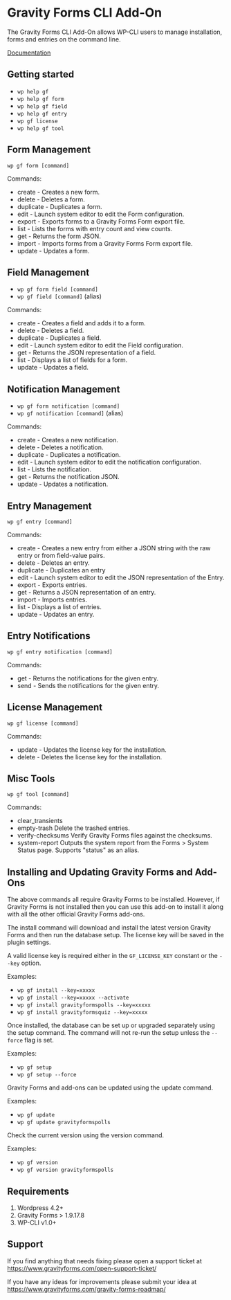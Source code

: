 Gravity Forms CLI Add-On
==============================

The Gravity Forms CLI Add-On allows WP-CLI users to manage installation, forms and entries on the command line.

[Documentation](https://docs.gravityforms.com/category/add-ons-gravity-forms/wp-cli-add-on/)


Getting started
---------------

*   `wp help gf`
*   `wp help gf form`
*   `wp help gf field`
*   `wp help gf entry`
*   `wp gf license`
*   `wp help gf tool`

Form Management
---------------

`wp gf form [command]`

Commands:

*  create - Creates a new form.
*  delete - Deletes a form.
*  duplicate - Duplicates a form.
*  edit - Launch system editor to edit the Form configuration.
*  export - Exports forms to a Gravity Forms Form export file.
*  list - Lists the forms with entry count and view counts.
*  get - Returns the form JSON.
*  import - Imports forms from a Gravity Forms Form export file.
*  update - Updates a form.

Field Management
----------------

* `wp gf form field [command]`
* `wp gf field [command]` (alias)

Commands:

*  create - Creates a field and adds it to a form.
*  delete - Deletes a field.
*  duplicate - Duplicates a field.
*  edit - Launch system editor to edit the Field configuration.
*  get - Returns the JSON representation of a field.
*  list  - Displays a list of fields for a form.
*  update - Updates a field.

Notification Management
-----------------------

* `wp gf form notification [command]`
* `wp gf notification [command]` (alias)

Commands:

*  create - Creates a new notification.
*  delete - Deletes a notification.
*  duplicate - Duplicates a notification.
*  edit - Launch system editor to edit the notification configuration.
*  list - Lists the notification.
*  get - Returns the notification JSON.
*  update - Updates a notification.

Entry Management
----------------

`wp gf entry [command]`

Commands:

*  create - Creates a new entry from either a JSON string with the raw entry or from field-value pairs.
*  delete - Deletes an entry.
*  duplicate - Duplicates an entry
*  edit - Launch system editor to edit the JSON representation of the Entry.
*  export - Exports entries.
*  get - Returns a JSON representation of an entry.
*  import - Imports entries.
*  list - Displays a list of entries.
*  update - Updates an entry.

Entry Notifications
-------------------

`wp gf entry notification [command]`

Commands:

*  get - Returns the notifications for the given entry.
*  send - Sends the notifications for the given entry.

License Management
-------------------

`wp gf license [command]`

Commands:

*  update - Updates the license key for the installation.
*  delete - Deletes the license key for the installation.


Misc Tools
----------

`wp gf tool [command]`

Commands:

*  clear_transients
*  empty-trash           Delete the trashed entries.
*  verify-checksums      Verify Gravity Forms files against the checksums.
*  system-report         Outputs the system report from the Forms > System Status page. Supports "status" as an alias.

Installing and Updating Gravity Forms and Add-Ons
-------------------------------------------------

The above commands all require Gravity Forms to be installed. However, if Gravity Forms is not installed then you can use this add-on to install it along with all the other official Gravity Forms add-ons.

The install command will download and install the latest version Gravity Forms and then run the database setup. The license key will be saved in the plugin settings.

A valid license key is required either in the `GF_LICENSE_KEY` constant or the `--key` option.

Examples:

* `wp gf install --key=xxxxx`
* `wp gf install --key=xxxxx --activate`
* `wp gf install gravityformspolls --key=xxxxx`
* `wp gf install gravityformsquiz --key=xxxxx`

Once installed, the database can be set up or upgraded separately using the setup command. The command will not re-run the setup unless the `--force` flag is set.

Examples:

* `wp gf setup`
* `wp gf setup --force`

Gravity Forms and add-ons can be updated using the update command.

Examples:

* `wp gf update`
* `wp gf update gravityformspolls`

Check the current version using the version command.

Examples:

* `wp gf version`
* `wp gf version gravityformspolls`


Requirements
------------

1. Wordpress 4.2+
2. Gravity Forms > 1.9.17.8
3. WP-CLI v1.0+


Support
-------

If you find anything that needs fixing please open a support ticket at https://www.gravityforms.com/open-support-ticket/

If you have any ideas for improvements please submit your idea at https://www.gravityforms.com/gravity-forms-roadmap/
